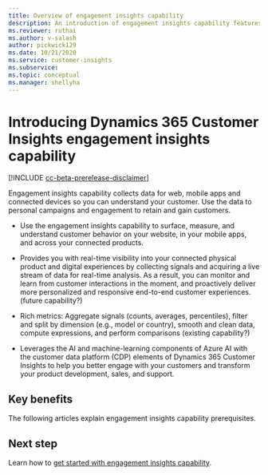 ```yaml
---
title: Overview of engagement insights capability
description: An introduction of engagement insights capability features and benefits. 
ms.reviewer: ruthai
ms.author: v-salash
author: pickwick129
ms.date: 10/21/2020
ms.service: customer-insights
ms.subservice: 
ms.topic: conceptual
ms.manager: shellyha
---
```


# Introducing Dynamics 365 Customer Insights engagement insights capability 

[!INCLUDE [cc-beta-prerelease-disclaimer](includes/cc-beta-prerelease-disclaimer.md)]

Engagement insights capability collects data for web, mobile apps and connected devices so you can understand your customer.  Use the data to personal campaigns and engagement to retain and gain customers. 

- Use the engagement insights capability to surface, measure, and understand customer behavior on your website, in your mobile apps, and across your connected products.
	
- Provides you with real-time visibility into your connected physical product and digital experiences by collecting signals and acquiring a live stream of data for real-time analysis. As a result, you can monitor and learn from customer interactions in the moment, and proactively deliver more personalized and responsive end-to-end customer experiences.  (future capability?)

- Rich metrics: Aggregate signals (counts, averages, percentiles), filter and split by dimension (e.g., model or country), smooth and clean data, compute expressions, and perform comparisons (existing capability?)

- Leverages the AI and machine-learning components of Azure AI with the customer data platform (CDP) elements of Dynamics 365 Customer Insights to help you better engage with your customers and transform your product development, sales, and support. 

## Key benefits
The following articles explain engagement insights capability prerequisites.



## Next step
Learn how to [get started with engagement insights capability](get-started.md).